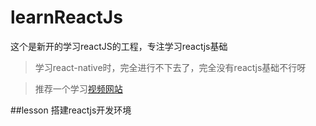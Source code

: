 # learnReactJs
这个是新开的学习reactJS的工程，专注学习reactjs基础

> 学习react-native时，完全进行不下去了，完全没有reactjs基础不行呀

>推荐一个学习[视频网站](http://www.ejiakt.com/album/show/211)

##lesson 搭建reactjs开发环境

